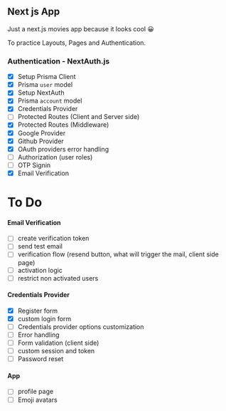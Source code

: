 ## Next js App

Just a next.js movies app because it looks cool 😀

To practice Layouts, Pages and Authentication.

### Authentication - NextAuth.js

* [X] Setup Prisma Client
* [X] Prisma `user` model
* [X] Setup NextAuth
* [X] Prisma `account` model
* [X] Credentials Provider
* [ ] Protected Routes (Client and Server side)
* [X] Protected Routes (Middleware)
* [X] Google Provider
* [X] Github Provider
* [X] OAuth providers error handling
* [ ] Authorization (user roles)
* [ ] OTP Signin
* [X] Email Verification

# To Do

#### Email Verification

* [ ] create verification token
* [ ] send test email
* [ ] verification flow (resend button, what will trigger the mail, client side page)
* [ ] activation logic
* [ ] restrict non activated users

#### Credentials Provider

* [X] Register form
* [X] custom login form
* [ ] Credentials provider options customization
* [ ] Error handling
* [ ] Form validation (client side)
* [ ] custom session and token
* [ ] Password reset

#### App

* [ ] profile page
* [ ] Emoji avatars
